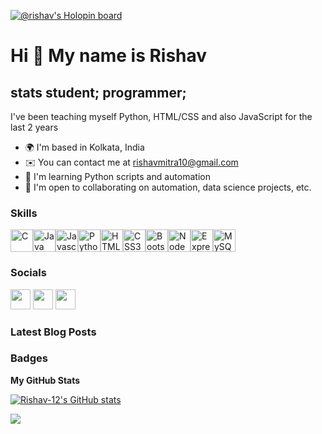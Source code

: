 [![@rishav's Holopin board](https://holopin.io/api/user/board?user=rishav)](https://holopin.io/@rishav)

Hi 👋 My name is Rishav
=======================

stats student; programmer;
--------------------------

I've been teaching myself Python, HTML/CSS and also JavaScript for the last 2 years

*   🌍  I'm based in Kolkata, India
*   ✉️  You can contact me at [rishavmitra10@gmail.com](mailto:rishavmitra10@gmail.com)
*   🧠  I'm learning Python scripts and automation
*   🤝  I'm open to collaborating on automation, data science projects, etc.

### Skills
<p align="left"><a href="https://docs.microsoft.com/en-us/cpp/?view=msvc-170" target="_blank" rel="noreferrer"><img src="https://cdn.jsdelivr.net/gh/devicons/devicon/icons/c/c-plain.svg" width="36" height="36" alt="C" /></a><a href="https://www.oracle.com/java/" target="_blank" rel="noreferrer"><img src="https://cdn.jsdelivr.net/gh/devicons/devicon/icons/java/java-original.svg" width="36" height="36" alt="Java" /></a><a href="https://developer.mozilla.org/en-US/docs/Web/JavaScript" target="_blank" rel="noreferrer"><img src="https://cdn.jsdelivr.net/gh/devicons/devicon/icons/javascript/javascript-original.svg" width="36" height="36" alt="Javascript" /></a><a href="https://www.python.org/" target="_blank" rel="noreferrer"><img src="https://cdn.jsdelivr.net/gh/devicons/devicon/icons/python/python-original.svg" width="36" height="36" alt="Python" /></a><a href="https://developer.mozilla.org/en-US/docs/Glossary/HTML5" target="_blank" rel="noreferrer"><img src="https://cdn.jsdelivr.net/gh/devicons/devicon/icons/html5/html5-plain.svg" width="36" height="36" alt="HTML5" /></a><a href="https://www.w3.org/TR/CSS/#css" target="_blank" rel="noreferrer"><img src="https://cdn.jsdelivr.net/gh/devicons/devicon/icons/css3/css3-plain.svg" width="36" height="36" alt="CSS3" /></a><a href="https://getbootstrap.com/" target="_blank" rel="noreferrer"><img src="https://cdn.jsdelivr.net/gh/devicons/devicon/icons/bootstrap/bootstrap-plain.svg" width="36" height="36" alt="Bootstrap" /></a><a href="https://nodejs.org/en/" target="_blank" rel="noreferrer"><img src="https://cdn.jsdelivr.net/gh/devicons/devicon/icons/nodejs/nodejs-original.svg" width="36" height="36" alt="NodeJS" /></a><a href="https://expressjs.com/" target="_blank" rel="noreferrer"><img src="https://cdn.jsdelivr.net/gh/devicons/devicon/icons/express/express-original.svg" width="36" height="36" alt="ExpressJS" /></a><a href="https://www.mysql.com/" target="_blank" rel="noreferrer"><img src="https://cdn.jsdelivr.net/gh/devicons/devicon/icons/mysql/mysql-original.svg" width="36" height="36" alt="MySQL" /></a></p>
                    

### Socials
<p align="left">
<a href="https://www.github.com/Rishav-12" target="_blank" rel="noreferrer"><img src="https://raw.githubusercontent.com/danielcranney/readme-generator/main/public/icons/socials/github.svg" width="32" height="32" /></a>
<a href="http://www.hashnode.com/@rishav10" target="_blank" rel="noreferrer"><img src="https://raw.githubusercontent.com/danielcranney/readme-generator/main/public/icons/socials/hashnode.svg" width="32" height="32" /></a>
<a href="https://www.twitter.com/rishavmitra15" target="_blank" rel="noreferrer"><img src="https://raw.githubusercontent.com/danielcranney/readme-generator/main/public/icons/socials/twitter.svg" width="32" height="32" /></a>
</p>

### Latest Blog Posts
<!-- BLOG-POST-LIST:START -->
<!-- BLOG-POST-LIST:END -->


### Badges

<b>My GitHub Stats</b>

<a href="http://www.github.com/Rishav-12"><img src="https://github-readme-stats.vercel.app/api?username=Rishav-12&show_icons=true&hide=&title_color=3382ed&text_color=ffffff&icon_color=3382ed&bg_color=1c1917&hide_border=true&show_icons=true" alt="Rishav-12's GitHub stats" /></a>

<a href="http://www.github.com/Rishav-12"><img src="https://github-readme-streak-stats.herokuapp.com/?user=Rishav-12&stroke=ffffff&background=1c1917&ring=3382ed&fire=3382ed&currStreakNum=ffffff&currStreakLabel=3382ed&sideNums=ffffff&sideLabels=ffffff&dates=ffffff&hide_border=true" /></a>
